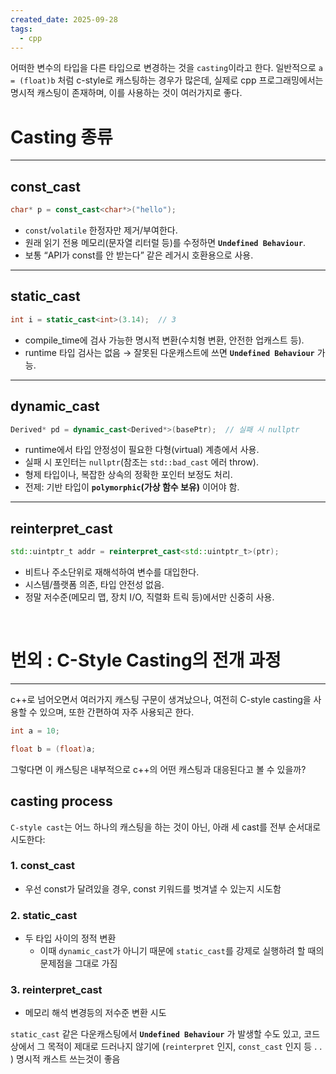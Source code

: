 ```yaml
---
created_date: 2025-09-28
tags:
  - cpp
---
```

어떠한 변수의 타입을 다른 타입으로 변경하는 것을 `casting`이라고 한다.
일반적으로 `a = (float)b` 처럼 c-style로 캐스팅하는 경우가 많은데, 실제로 cpp 프로그래밍에서는 명시적 캐스팅이 존재하며, 이를 사용하는 것이 여러가지로 좋다.
<br>
# Casting 종류
---
## const_cast

```cpp
char* p = const_cast<char*>("hello");  
```

- `const`/`volatile` 한정자만 제거/부여한다. 
- 원래 읽기 전용 메모리(문자열 리터럴 등)를 수정하면 **`Undefined Behaviour`**. 
- 보통 “API가 const를 안 받는다” 같은 레거시 호환용으로 사용.

---

## static_cast
```cpp
int i = static_cast<int>(3.14);  // 3
```

- compile_time에 검사 가능한 명시적 변환(수치형 변환, 안전한 업캐스트 등). 
- runtime 타입 검사는 없음 → 잘못된 다운캐스트에 쓰면 **`Undefined Behaviour`** 가능.

---

## dynamic_cast

```cpp
Derived* pd = dynamic_cast<Derived*>(basePtr);  // 실패 시 nullptr
```

- runtime에서 타입 안정성이 필요한 다형(virtual) 계층에서 사용. 
- 실패 시 포인터는 `nullptr`(참조는 `std::bad_cast` 에러 throw).
- 형제 타입이나, 복잡한 상속의 정확한 포인터 보정도 처리.
- 전제: 기반 타입이 **``polymorphic``(가상 함수 보유)** 이어야 함.

---

## reinterpret_cast
```cpp
std::uintptr_t addr = reinterpret_cast<std::uintptr_t>(ptr);
```

- 비트나 주소단위로 재해석하여 변수를 대입한다.
- 시스템/플랫폼 의존, 타입 안전성 없음. 
- 정말 저수준(메모리 맵, 장치 I/O, 직렬화 트릭 등)에서만 신중히 사용.
<br>

# 번외 : C-Style Casting의 전개 과정
---
c++로 넘어오면서 여러가지 캐스팅 구문이 생겨났으나, 여전히 C-style casting을 사용할 수 있으며, 또한 간편하여 자주 사용되곤 한다.

```cpp
int a = 10;

float b = (float)a;
```

그렇다면 이 캐스팅은 내부적으로 c++의 어떤 캐스팅과 대응된다고 볼 수 있을까?
<br>
## casting process
`C-style cast`는 어느 하나의 캐스팅을 하는 것이 아닌, 아래 세 cast를 전부 순서대로 시도한다: 
### 1. const_cast
- 우선 const가 달려있을 경우, const 키워드를 벗겨낼 수 있는지 시도함

### 2. static_cast
- 두 타입 사이의 정적 변환
	- 이때 `dynamic_cast`가 아니기 때문에 `static_cast`를 강제로 실행하려 할 때의 문제점을 그대로 가짐

### 3. reinterpret_cast
- 메모리 해석 변경등의 저수준 변환 시도 

`static_cast` 같은 다운캐스팅에서 **`Undefined Behaviour`** 가 발생할 수도 있고, 코드상에서 그 목적이 제대로 드러나지 않기에 (`reinterpret` 인지, `const_cast` 인지 등 . . ) 명시적 캐스트 쓰는것이 좋음
